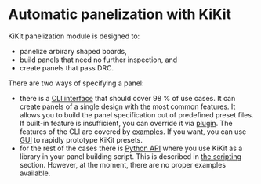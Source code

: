 # Automatic panelization with KiKit

KiKit panelization module is designed to:

- panelize arbirary shaped boards,
- build panels that need no further inspection, and
- create panels that pass DRC.

There are two ways of specifying a panel:

- there is a [CLI interface](cli.md) that should cover 98 % of use cases. It can
  create panels of a single design with the most common features. It allows you
  to build the panel specification out of predefined preset files. If built-in
  feature is insufficient, you can override it via [plugin](plugins.md). The features of the CLI are covered by [examples](examples.md). If you want, you can use [GUI](gui.md) to rapidly prototype KiKit presets.
- for the rest of the cases there is [Python API](python_api.md) where you use
  KiKit as a library in your panel building script. This is described in [the
  scripting](scripting.md) section. However, at the moment, there are no proper
  examples available.
